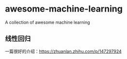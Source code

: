 # awesome-machine-learning
A collection of awesome machine learning

## 线性回归
一篇很好的介绍：https://zhuanlan.zhihu.com/p/147297924
